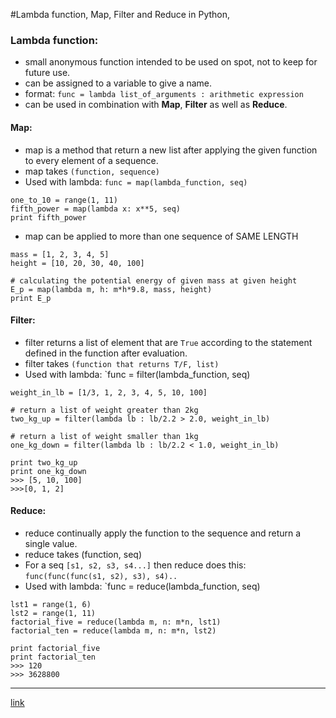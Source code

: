 #Lambda function, Map, Filter and Reduce in Python,

### Lambda function:
+ small anonymous function intended to be used on spot, not to keep for future use.
+ can be assigned to a variable to give a name. 
+ format: `func = lambda list_of_arguments : arithmetic expression`
+ can be used in combination with **Map**, **Filter** as well as **Reduce**.

#### Map:
+ map is a method that return a new list after applying the given function to every element of a sequence.
+ map takes `(function, sequence)`
+ Used with lambda: `func = map(lambda_function, seq)`
``` example:
one_to_10 = range(1, 11)
fifth_power = map(lambda x: x**5, seq)
print fifth_power
```
+ map can be applied to more than one sequence of SAME LENGTH
``` example:
mass = [1, 2, 3, 4, 5]
height = [10, 20, 30, 40, 100]

# calculating the potential energy of given mass at given height
E_p = map(lambda m, h: m*h*9.8, mass, height)
print E_p
```

#### Filter:
+ filter returns a list of element that are `True` according to the statement defined in the function after evaluation. 
+ filter takes `(function that returns T/F, list)`
+ Used with lambda: `func = filter(lambda_function, seq)
``` example:
weight_in_lb = [1/3, 1, 2, 3, 4, 5, 10, 100]

# return a list of weight greater than 2kg
two_kg_up = filter(lambda lb : lb/2.2 > 2.0, weight_in_lb)

# return a list of weight smaller than 1kg
one_kg_down = filter(lambda lb : lb/2.2 < 1.0, weight_in_lb)

print two_kg_up
print one_kg_down
>>> [5, 10, 100]
>>>[0, 1, 2]
```

#### Reduce:
+ reduce continually apply the function to the sequence and return a single value. 
+ reduce takes (function, seq)
+ For a seq `[s1, s2, s3, s4...]` then reduce does this: `func(func(func(s1, s2), s3), s4)..`
+ Used with lambda: `func = reduce(lambda_function, seq)
``` example:
lst1 = range(1, 6)
lst2 = range(1, 11)
factorial_five = reduce(lambda m, n: m*n, lst1)
factorial_ten = reduce(lambda m, n: m*n, lst2)

print factorial_five
print factorial_ten
>>> 120
>>> 3628800
```
***
[link](http://www.codeskulptor.org/#user37_uqxl5pJ3Zh_4.py) 

